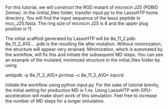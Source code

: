 For this tutorial, we will construct the RGD mutant of microcin J25 (PDBID 2mmw).
In the /initial_files folder, transfer input.py to the LassoHTP home directory.
You will find the input sequence of the lasso peptide in mcc_J25.fasta.
The ring size of microcin J25 is 8 and the upper plug position is 11.

The initial scaffold generated by LassoHTP will be 8e_11_2.pdb.
8e_11_2_A1G... .pdb is the resulting file after mutation.
Without minimization, the structure will appear very strained. Minimization, which is 
automated by the workflow, will fix this and initiate the subsequent MD steps.
You can see an example of the mutated, minimized structure in the initial_files folder by using

ambpdb -p 8e_11_2_A1G*.prmtop -c 8e_11_2_A1G*.inpcrd

Initiate the workflow using python input.py. For the sake of tutorial
brevity, the initial setting for production MD is 1 ns. Using LassoHTP with
GPU-acceleration will make short work of this simulation. Feel free to 
increase the number of MD steps for a longer simulation.
